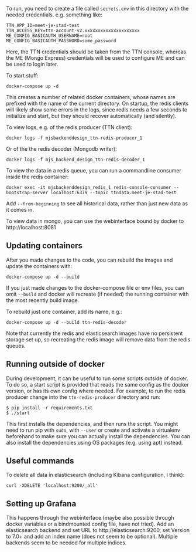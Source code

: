 To run, you need to create a file called `secrets.env` in this directory
with the needed credentials. e.g. something like:

	TTN_APP_ID=meet-je-stad-test
	TTN_ACCESS_KEY=ttn-account-v2.xxxxxxxxxxxxxxxxxxxxx
	ME_CONFIG_BASICAUTH_USERNAME=root
	ME_CONFIG_BASICAUTH_PASSWORD=some_password

Here, the TTN credentials should be taken from the TTN console, whereas
the ME (Mongo Express) credentials will be used to configure ME and can
be used to login later.

To start stuff:

	docker-compose up -d

This creates a number of related docker containers, whose names are prefixed
with the name of the current directory. On startup, the redis clients
will likely show some errors in the logs, since redis needs a few
seconds to initialize and start, but they should recover automatically
(and silently).

To view logs, e.g. of the redis producer (TTN client):

	docker logs -f mjsbackenddesign_ttn-redis-producer_1

Or of the the redis decoder (Mongodb writer):

	docker logs -f mjs_backend_design_ttn-redis-decoder_1

To view the data in a redis queue, you can run a commandline consumer inside the redis container:

	docker exec -it mjsbackenddesign_redis_1 redis-console-consumer --bootstrap-server localhost:6379 --topic ttndata.meet-je-stad-test

Add `--from-beginning` to see all historical data, rather than just new data as it comes in.

To view data in mongo, you can use the webinterface bound by docker to
http://localhost:8081

Updating containers
-------------------
After you made changes to the code, you can rebuild the images and update the
containers with:

	docker-compose up -d --build

If you just made changes to the docker-compose file or env files, you can omit
`--build` and docker will recreate (if needed) the running container with the
most recently build image.

To rebuild just one container, add its name, e.g.:

	docker-compose up -d --build ttn-redis-decoder

Note that currently the redis and elasticsearch images have no
persistent storage set up, so recreating the redis image will remove
data from the redis queues.

Running outside of docker
-------------------------
During development, it can be useful to run some scripts outside of docker. To
do so, a start script is provided that reads the same config as the docker
version, or has its own config where needed. For example, to run the redis
producer change into the `ttn-redis-producer` directory and run:

	$ pip install -r requirements.txt
	$ ./start

This first installs the dependencies, and then runs the script. You
might need to run pip with `sudo`, with `--user` or create and activate
a virtualenv beforehand to make sure you can actually install the
dependencies. You can also install the dependencies using OS packages
(e.g. using apt) instead.

Useful commands
---------------
To delete all data in elasticsearch (including Kibana configuration, I
think):

	curl -XDELETE 'localhost:9200/_all'

Setting up Grafana
------------------
This happens through the webinterface (maybe also possible through
docker variables or a bindmounted config file, have not tried). Add an
elasticsearch backend and set URL to http://elasticsearch:9200, set
Version to 7.0+ and add an index name (does not seem to be optional).
Multiple backends seem to be needed for multiple indices.
